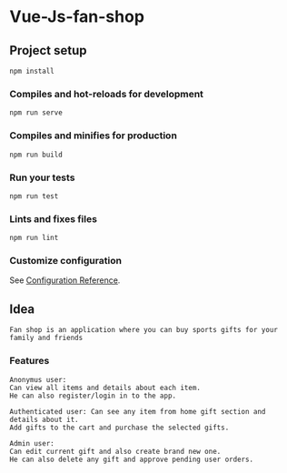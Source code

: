 # Vue-Js-fan-shop

## Project setup
```
npm install
```

### Compiles and hot-reloads for development
```
npm run serve
```

### Compiles and minifies for production
```
npm run build
```

### Run your tests
```
npm run test
```

### Lints and fixes files
```
npm run lint
```

### Customize configuration
See [Configuration Reference](https://cli.vuejs.org/config/).

## Idea 
```
Fan shop is an application where you can buy sports gifts for your family and friends
```

### Features
```
Anonymus user:
Can view all items and details about each item.
He can also register/login in to the app.
```
```
Authenticated user: Can see any item from home gift section and details about it.
Add gifts to the cart and purchase the selected gifts.
```
```
Admin user: 
Can edit current gift and also create brand new one.
He can also delete any gift and approve pending user orders.
```


